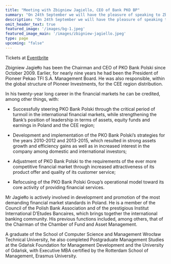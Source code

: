```yaml
---
title: "Meeting with Zbigniew Jagiello, CEO of Bank PKO BP"
summary: "On 24th September we will have the pleasure of speaking to Zbigniew Jagiello"
description: "On 24th September we will have the pleasure of speaking to Zbigniew Jagiello"
omit_header_text: true
featured_image: '/images/bg-1.jpeg'
featured_image_main: '/images/zbigniew-jagiello.jpeg'
type: page
upcoming: "false"
---
```


Tickets at [Eventbrite](https://www.eventbrite.co.uk/e/meeting-with-zbigniew-jagiello-ceo-of-bank-pko-bp-tickets-72052297361)

Zbigniew Jagiełło has been the Chairman and CEO of PKO Bank Polski since October 2009. Earlier, for nearly nine years he had been the President of Pioneer Pekao TFI S.A. Management Board. He was also responsible, within the global structure of Pioneer Investments, for the CEE region distribution.

In his twenty-year long career in the financial markets he can be credited, among other things, with:

- Successfully steering PKO Bank Polski through the critical period of turmoil in the international financial markets, while strengthening the Bank’s position of leadership in terms of assets, equity funds and earnings in Poland and the CEE region;

- Development and implementation of the PKO Bank Polski’s strategies for the years 2010-2012 and 2013-2015, which resulted in strong assets growth and efficiency gains as well as in increased interest in the company among domestic and international investors;

- Adjustment of PKO Bank Polski to the requirements of the ever more competitive financial market through increased attractiveness of its product offer and quality of its customer service;

- Refocusing of the PKO Bank Polski Group’s operational model toward its core activity of providing financial services.

Mr Jagiełło is actively involved in development and promotion of the most demanding financial market standards in Poland. He is a member of the Council of the Polish Bank Association and of the prestigious Institut International D’Etudes Bancaires, which brings together the international banking community. His previous functions included, among others, that of the Chairman of the Chamber of Fund and Asset Management.

A graduate of the School of Computer Science and Management Wrocław Technical University, he also completed Postgraduate Management Studies at the Gdańsk Foundation for Management Development and the University of Gdańsk, with Executive MBA certified by the Rotterdam School of Management, Erasmus University.